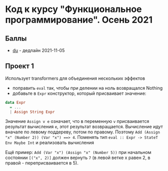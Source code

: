 # Код к курсу "Функциональное программирование". Осень 2021

## Баллы

- [du](du/README.md) - дедлайн 2021-11-05

## Проект 1

Использует transformers для объединения нескольких эффектов

- поправить `eval` так, чтобы при делении на ноль возвращался Nothing
- добавьте в `Expr` конструктор, который присваивает значение:
``` haskell
data Expr
  = ...
  | Assign String Expr
```
Значение `Assign v e` означает, что в переменную `v` присваивается результат вычисления `e`, этот результат возвращается. Вычисление идут вначале по левому поддереву, потом по правому. Поэтому `Add (Assign "x" (Number 2)) (Var "x") ==> 4`. Поменять тип `eval :: Expr -> StateT Env Maybe Int` и реализовать вычисления

Ещё пример: `Add (Var "x") (Assign "x" (Number 5))` при начальном состоянии `[("x", 2)]` должен вернуть `7` (в левой ветке x равен 2, в правой - переприсваивается в 5).
